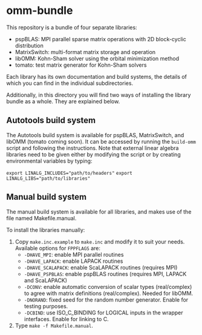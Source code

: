 omm-bundle
==========

This repository is a bundle of four separate libraries:

*   pspBLAS: MPI parallel sparse matrix operations with 2D block-cyclic
             distribution
*   MatrixSwitch: multi-format matrix storage and operation
*   libOMM: Kohn-Sham solver using the orbital minimization method
*   tomato: test matrix generator for Kohn-Sham solvers

Each library has its own documentation and build systems, the details of which
you can find in the individual subdirectories.

Additionally, in this directory you will find two ways of installing the library
bundle as a whole. They are explained below.

Autotools build system
----------------------

The Autotools build system is available for pspBLAS, MatrixSwitch, and libOMM
(tomato coming soon). It can be accessed by running the `build-omm` script and
following the instructions. Note that external linear algebra libraries need to
be given either by modifying the script or by creating environmental variables
by typing:

`export LINALG_INCLUDES="path/to/headers"`
`export LINALG_LIBS="path/to/libraries"`

Manual build system
-------------------

The manual build system is available for all libraries, and makes use of the
file named Makefile.manual.

To install the libraries manually:

1.  Copy `make.inc.example` to `make.inc` and modify it to suit your needs.
    Available options for `FPPFLAGS` are:
    * `-DHAVE_MPI`: enable MPI parallel routines
    * `-DHAVE_LAPACK`: enable LAPACK routines
    * `-DHAVE_SCALAPACK`: enable ScaLAPACK routines (requires MPI)
    * `-DHAVE_PSPBLAS`: enable pspBLAS routines (requires MPI, LAPACK and
      ScaLAPACK)
    * `-DCONV`: enable automatic conversion of scalar types (real/complex) to
      agree with matrix definitions (real/complex). Needed for libOMM.
    * `-DNORAND`: fixed seed for the random number generator. Enable for testing
      purposes.
    * `-DCBIND`: use ISO_C_BINDING for LOGICAL inputs in the wrapper interfaces.
      Enable for linking to C.
3.  Type `make -f Makefile.manual`.
